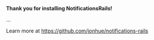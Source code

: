 **Thank you for installing NotificationsRails!**


...


Learn more at https://github.com/jonhue/notifications-rails
